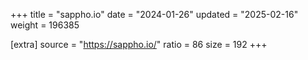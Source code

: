 +++
title = "sappho.io"
date = "2024-01-26"
updated = "2025-02-16"
weight = 196385

[extra]
source = "https://sappho.io/"
ratio = 86
size = 192
+++
